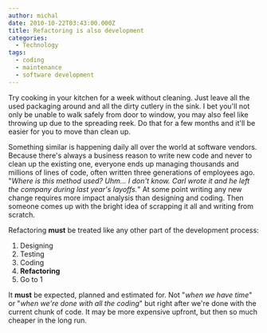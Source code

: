 ```yaml
---
author: michal
date: 2010-10-22T03:43:00.000Z
title: Refactoring is also development
categories:
  - Technology
tags:
  - coding
  - maintenance
  - software development
---
```


Try cooking in your kitchen for a week without cleaning. Just leave all the used packaging around and all the dirty cutlery in the sink. I bet you'll not only be unable to walk safely from door to window, you may also feel like throwing up due to the spreading reek. Do that for a few months and it'll be easier for you to move than clean up.

Something similar is happening daily all over the world at software vendors. Because there's always a business reason to write new code and never to clean up the existing one, everyone ends up managing thousands and millions of lines of code, often written three generations of employees ago. "_Where is this method used? Uhm... I don't know. Carl wrote it and he left the company during last year's layoffs._" At some point writing any new change requires more impact analysis than designing and coding. Then someone comes up with the bright idea of scrapping it all and writing from scratch.

Refactoring __must__ be treated like any other part of the development process:

1. Designing
1. Testing
1. Coding
1. __Refactoring__
1. Go to 1

It __must__ be expected, planned and estimated for. Not "_when we have time_" or "_when we're done with all the coding_" but right after we're done with the current chunk of code. It may be more expensive upfront, but then so much cheaper in the long run.
